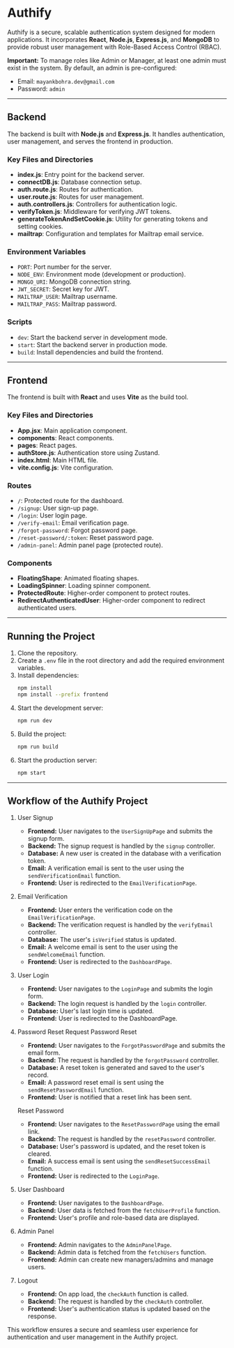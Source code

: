 # Authify

Authify is a secure, scalable authentication system designed for modern applications. It incorporates **React**, **Node.js**, **Express.js**, and **MongoDB** to provide robust user management with Role-Based Access Control (RBAC).

**Important:** To manage roles like Admin or Manager, at least one admin must exist in the system. By default, an admin is pre-configured:

- Email: `mayankbohra.dev@gmail.com`
- Password: `admin`

---

## Backend

The backend is built with **Node.js** and **Express.js**. It handles authentication, user management, and serves the frontend in production.

### Key Files and Directories
- **index.js**: Entry point for the backend server.
- **connectDB.js**: Database connection setup.
- **auth.route.js**: Routes for authentication.
- **user.route.js**: Routes for user management.
- **auth.controllers.js**: Controllers for authentication logic.
- **verifyToken.js**: Middleware for verifying JWT tokens.
- **generateTokenAndSetCookie.js**: Utility for generating tokens and setting cookies.
- **mailtrap**: Configuration and templates for Mailtrap email service.

### Environment Variables
- `PORT`: Port number for the server.
- `NODE_ENV`: Environment mode (development or production).
- `MONGO_URI`: MongoDB connection string.
- `JWT_SECRET`: Secret key for JWT.
- `MAILTRAP_USER`: Mailtrap username.
- `MAILTRAP_PASS`: Mailtrap password.

### Scripts
- `dev`: Start the backend server in development mode.
- `start`: Start the backend server in production mode.
- `build`: Install dependencies and build the frontend.

---

## Frontend

The frontend is built with **React** and uses **Vite** as the build tool.

### Key Files and Directories
- **App.jsx**: Main application component.
- **components**: React components.
- **pages**: React pages.
- **authStore.js**: Authentication store using Zustand.
- **index.html**: Main HTML file.
- **vite.config.js**: Vite configuration.

### Routes
- `/`: Protected route for the dashboard.
- `/signup`: User sign-up page.
- `/login`: User login page.
- `/verify-email`: Email verification page.
- `/forgot-password`: Forgot password page.
- `/reset-password/:token`: Reset password page.
- `/admin-panel`: Admin panel page (protected route).

### Components
- **FloatingShape**: Animated floating shapes.
- **LoadingSpinner**: Loading spinner component.
- **ProtectedRoute**: Higher-order component to protect routes.
- **RedirectAuthenticatedUser**: Higher-order component to redirect authenticated users.

---

## Running the Project

1. Clone the repository.
2. Create a `.env` file in the root directory and add the required environment variables.
3. Install dependencies:
   ```bash
   npm install
   npm install --prefix frontend
4. Start the development server:
   ```bash
   npm run dev
5. Build the project:
   ```bash
   npm run build
6. Start the production server:
   ```bash
   npm start

---

## Workflow of the Authify Project

1. User Signup
   - **Frontend:** User navigates to the `UserSignUpPage` and submits the signup form.
   - **Backend:** The signup request is handled by the `signup` controller.
   - **Database:** A new user is created in the database with a verification token.
   - **Email:** A verification email is sent to the user using the `sendVerificationEmail` function.
   - **Frontend:** User is redirected to the `EmailVerificationPage`.

2. Email Verification
   - **Frontend:** User enters the verification code on the `EmailVerificationPage`.
   - **Backend:** The verification request is handled by the `verifyEmail` controller.
   - **Database:** The user's `isVerified` status is updated.
   - **Email:** A welcome email is sent to the user using the `sendWelcomeEmail` function.
   - **Frontend:** User is redirected to the `DashboardPage`.

3. User Login
   - **Frontend:** User navigates to the `LoginPage` and submits the login form.
   - **Backend:** The login request is handled by the `login` controller.
   - **Database:** User's last login time is updated.
   - **Frontend:** User is redirected to the DashboardPage.
  
4. Password Reset
   Request Password Reset
     - **Frontend:** User navigates to the `ForgotPasswordPage` and submits the email form.
     - **Backend:** The request is handled by the `forgotPassword` controller.
     - **Database:** A reset token is generated and saved to the user's record.
     - **Email:** A password reset email is sent using the `sendResetPasswordEmail` function.
     - **Frontend:** User is notified that a reset link has been sent.
   
   Reset Password
     -  **Frontend:** User navigates to the `ResetPasswordPage` using the email link.
     -  **Backend:** The request is handled by the `resetPassword` controller.
     -  **Database:** User's password is updated, and the reset token is cleared.
     -  **Email:** A success email is sent using the `sendResetSuccessEmail` function.
     -  **Frontend:** User is redirected to the `LoginPage`.
  
5. User Dashboard
   - **Frontend:** User navigates to the `DashboardPage`.
   - **Backend:** User data is fetched from the `fetchUserProfile` function.
   - **Frontend:** User's profile and role-based data are displayed.
  
6. Admin Panel
   - **Frontend:** Admin navigates to the `AdminPanelPage`.
   - **Backend:** Admin data is fetched from the `fetchUsers` function.
   - **Frontend:** Admin can create new managers/admins and manage users.
  
7. Logout
   - **Frontend:** On app load, the `checkAuth` function is called.
   - **Backend:** The request is handled by the `checkAuth` controller.
   - **Frontend:** User's authentication status is updated based on the response.
  
This workflow ensures a secure and seamless user experience for authentication and user management in the Authify project.

